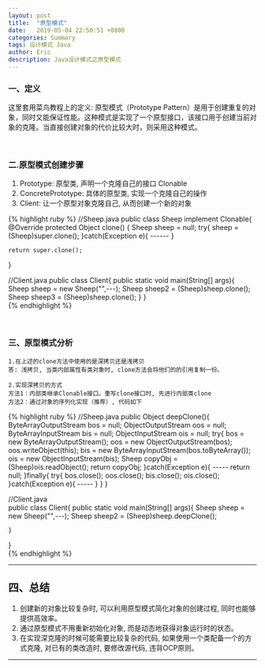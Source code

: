 ```yaml
---
layout: post
title:  "原型模式"
date:   2019-05-04 22:50:51 +0800
categories: Summary
tags: 设计模式 Java
author: Eric
description: Java设计模式之原型模式
---
```


### 一、定义   
这里套用菜鸟教程上的定义: 原型模式（Prototype Pattern）是用于创建重复的对象，同时又能保证性能。这种模式是实现了一个原型接口，该接口用于创建当前对象的克隆。当直接创建对象的代价比较大时，则采用这种模式。

<br/>

### 二.原型模式创建步骤
1. Prototype: 原型类, 声明一个克隆自己的接口 Clonable
2. ConcretePrototype: 具体的原型类, 实现一个克隆自己的操作
3. Client: 让一个原型对象克隆自己, 从而创建一个新的对象    

{% highlight ruby %}
//Sheep.java
public class Sheep implement Clonable{
@Override
protected Object clone()
{
	Sheep sheep = null;
	try{
		sheep = (Sheep)super.clone();
	}catch(Exception e){
		------
	}

	return super.clone();
}      

//Client.java
public class Client{
	public static void main(String[] args){
		Sheep sheep = new Sheep("",---);
		Sheep sheep2 = (Sheep)sheep.clone();
		Sheep sheep3 = (Sheep)sheep.clone();
	}
}    
{% endhighlight %} 
	
<br/>

### 三、原型模式分析    
```
1.在上述的clone方法中使用的是深拷贝还是浅拷贝
答: 浅拷贝, 当类内部属性有类对象时, clone方法会将他们的的引用复制一份。 

2.实现深拷贝的方式     
方法1：内部类继承Clonable接口。重写clone接口时, 先进行内部类clone    
方法2：通过对象的序列化实现（推荐）, 代码如下   
```   

{% highlight ruby %}
//Sheep.java
public Object deepClone(){
	ByteArrayOutputStream bos = null;
	ObjectOutputStream oos = null;
	ByteArrayInputStream bis = null;
	ObjectInputStream ois = null;
	try{
		bos = new ByteArrayOutputStream();
		oos = new ObjectOutputStream(bos);
		oos.writeObject(this);
		bis = new ByteArrayInputStream(bos.toByteArray());
		ois = new ObjectInputStream(bis);
		Sheep copyObj = (Sheep)ois.readObject();
		return copyObj;
	}catch(Exception e){
		-----
		return null;
	}finally{
		try{
			bos.close();
			oos.close();
			bis.close();
			ois.close();
		}catch(Exception e){
			-----
		}
	}
}    

//Client.java   
public class Client{
	public static void main(String[] args){
		Sheep sheep = new Sheep("",---);
		Sheep sheep2 = (Sheep)sheep.deepClone();
		
	}
}     
{% endhighlight %} 


---
## 四、总结
1. 创建新的对象比较复杂时, 可以利用原型模式简化对象的创建过程, 同时也能够提供高效率。     
2. 通过原型模式不用重新初始化对象, 而是动态地获得对象运行时的状态。    
3. 在实现深克隆的时候可能需要比较复杂的代码, 如果使用一个类配备一个的方式克隆, 对已有的类改造时, 要修改源代码, 违背OCP原则。   

---
	
		

